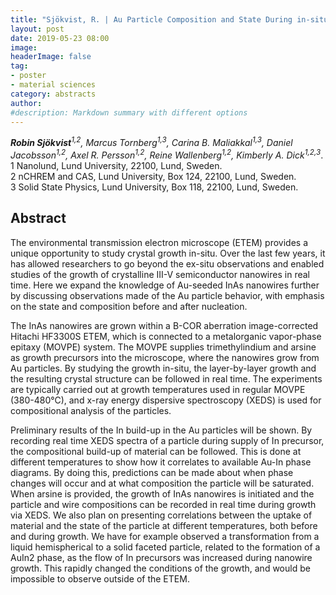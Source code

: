 ```yaml
---
title: "Sjökvist, R. | Au Particle Composition and State During in-situ InAs Nanowire Growth in an Environmental TEM"
layout: post
date: 2019-05-23 08:00
image:
headerImage: false
tag:
- poster
- material sciences
category: abstracts
author:
#description: Markdown summary with different options
---
```


_**Robin Sjökvist**<sup>1,2</sup>, Marcus Tornberg<sup>1,3</sup>, Carina B. Maliakkal<sup>1,3</sup>, Daniel Jacobsson<sup>1,2</sup>, Axel R. Persson<sup>1,2</sup>, Reine Wallenberg<sup>1,2</sup>, Kimberly A. Dick<sup>1,2,3</sup>_.<br/>
1 Nanolund, Lund University, 22100, Lund, Sweden.<br/>
2 nCHREM and CAS, Lund University, Box 124, 22100, Lund, Sweden.<br/>
3 Solid State Physics, Lund University, Box 118, 22100, Lund, Sweden.<br/>


## Abstract

The environmental transmission electron microscope (ETEM) provides a unique opportunity to study crystal growth in-situ. Over the last few years, it has allowed researchers to go beyond the ex-situ observations and enabled studies of the growth of crystalline III-V semiconductor nanowires in real time. Here we expand the knowledge of Au-seeded InAs nanowires further by discussing observations made of the Au particle behavior, with emphasis on the state and composition before and after nucleation.<br/>

The InAs nanowires are grown within a B-COR aberration image-corrected Hitachi HF3300S ETEM, which is connected to a metalorganic vapor-phase epitaxy (MOVPE) system. The MOVPE supplies trimethylindium and arsine as growth precursors into the microscope, where the nanowires grow from Au particles. By studying the growth in-situ, the layer-by-layer growth and the resulting crystal structure can be followed in real time. The experiments are typically carried out at growth temperatures used in regular MOVPE (380-480°C), and x-ray energy dispersive spectroscopy (XEDS) is used for compositional analysis of the particles.<br/>

Preliminary results of the In build-up in the Au particles will be shown. By recording real time XEDS spectra of a particle during supply of In precursor, the compositional build-up of material can be followed. This is done at different temperatures to show how it correlates to available Au-In phase diagrams. By doing this, predictions can be made about when phase changes will occur and at what composition the particle will be saturated. When arsine is provided, the growth of InAs nanowires is initiated and the particle and wire compositions can be recorded in real time during growth via XEDS. We also plan on presenting correlations between the uptake of material and the state of the particle at different temperatures, both before and during growth. We have for example observed a transformation from a liquid hemispherical to a solid faceted particle, related to the formation of a AuIn2 phase, as the flow of In precursors was increased during nanowire growth. This rapidly changed the conditions of the growth, and would be impossible to observe outside of the ETEM.<br/>
